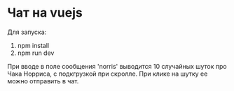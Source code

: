 # Чат на vuejs

Для запуска:

1. npm install
2. npm run dev

При вводе в поле сообщения 'norris' выводится 10 случайных шуток про Чака Норриса, с подкгрузкой при скролле.
При клике на шутку ее можно отправить в чат.